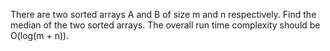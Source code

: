 There are two sorted arrays A and B of size m and n respectively. Find the median of the two sorted
arrays. The overall run time complexity should be O(log(m + n)).
